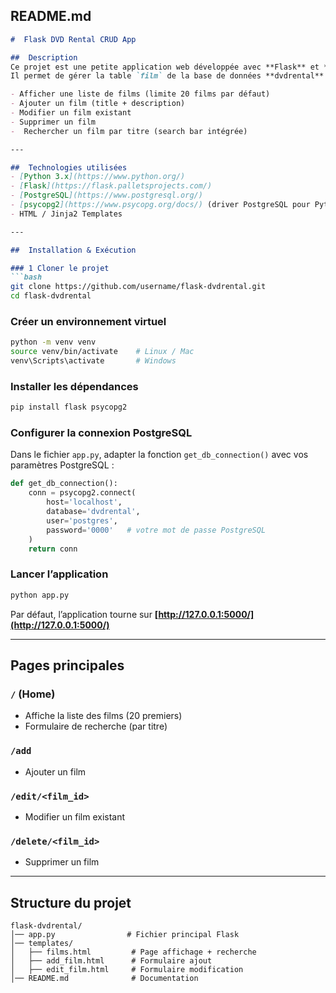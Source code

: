 
##  README.md

````markdown
#  Flask DVD Rental CRUD App

##  Description
Ce projet est une petite application web développée avec **Flask** et **PostgreSQL**.  
Il permet de gérer la table `film` de la base de données **dvdrental** en offrant les fonctionnalités suivantes :

- Afficher une liste de films (limite 20 films par défaut)
- Ajouter un film (title + description)
- Modifier un film existant
- Supprimer un film
-  Rechercher un film par titre (search bar intégrée)

---

##  Technologies utilisées
- [Python 3.x](https://www.python.org/)  
- [Flask](https://flask.palletsprojects.com/)  
- [PostgreSQL](https://www.postgresql.org/)  
- [psycopg2](https://www.psycopg.org/docs/) (driver PostgreSQL pour Python)  
- HTML / Jinja2 Templates  

---

##  Installation & Exécution

### 1 Cloner le projet
```bash
git clone https://github.com/username/flask-dvdrental.git
cd flask-dvdrental
````

### Créer un environnement virtuel

```bash
python -m venv venv
source venv/bin/activate    # Linux / Mac
venv\Scripts\activate       # Windows
```

### Installer les dépendances

```bash
pip install flask psycopg2
```

### Configurer la connexion PostgreSQL

Dans le fichier `app.py`, adapter la fonction `get_db_connection()` avec vos paramètres PostgreSQL :

```python
def get_db_connection():
    conn = psycopg2.connect(
        host='localhost',
        database='dvdrental',
        user='postgres',
        password='0000'   # votre mot de passe PostgreSQL
    )
    return conn
```

### Lancer l’application

```bash
python app.py
```

 Par défaut, l’application tourne sur **[http://127.0.0.1:5000/](http://127.0.0.1:5000/)**

---

##  Pages principales

### `/` (Home)

* Affiche la liste des films (20 premiers)
* Formulaire de recherche (par titre)

### `/add`

* Ajouter un film

### `/edit/<film_id>`

* Modifier un film existant

### `/delete/<film_id>`

* Supprimer un film

---

## Structure du projet

```
flask-dvdrental/
│── app.py                # Fichier principal Flask
│── templates/
│   ├── films.html         # Page affichage + recherche
│   ├── add_film.html      # Formulaire ajout
│   ├── edit_film.html     # Formulaire modification
│── README.md              # Documentation
```


